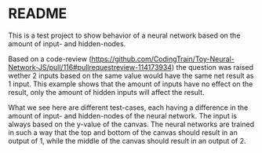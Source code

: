 # README
This is a test project to show behavior of a neural network based on the amount of input- and hidden-nodes.

Based on a code-review (https://github.com/CodingTrain/Toy-Neural-Network-JS/pull/116#pullrequestreview-114173934) the question was raised wether 2 inputs based on the same value would have the same net result as 1 input. This example shows that the amount of inputs have no effect on the result, only the amount of hidden inputs will affect the result.

What we see here are different test-cases, each having a difference in the amount of input- and hidden-nodes of the neural network. The input is always based on the y-value of the canvas. The neural networks are trained in such a way that the top and bottom of the canvas should result in an output of 1, while the middle of the canvas should result in an output of 2.